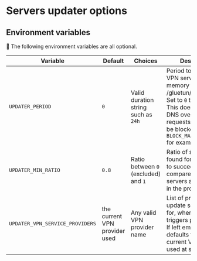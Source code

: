 # Servers updater options

## Environment variables

💁 The following environment variables are all optional.

| Variable | Default | Choices | Description |
| --- | --- | --- | --- |
| `UPDATER_PERIOD` | `0` | Valid duration string such as `24h` | Period to update the VPN servers data in memory and to /gluetun/servers.json. Set to `0` to disable. This does a burst of DNS over TLS requests, which may be blocked if you set `BLOCK_MALICIOUS=on` for example. |
| `UPDATER_MIN_RATIO` | `0.8` | Ratio between `0` (excluded) and `1` | Ratio of servers to be found for the update to succeed, compared to the servers already built in the program |
| `UPDATER_VPN_SERVICE_PROVIDERS` | the current VPN provider used | Any valid VPN provider name | List of providers to update servers data for, when the updater triggers periodically. If left empty, it defaults to the current VPN provider used at start. |
